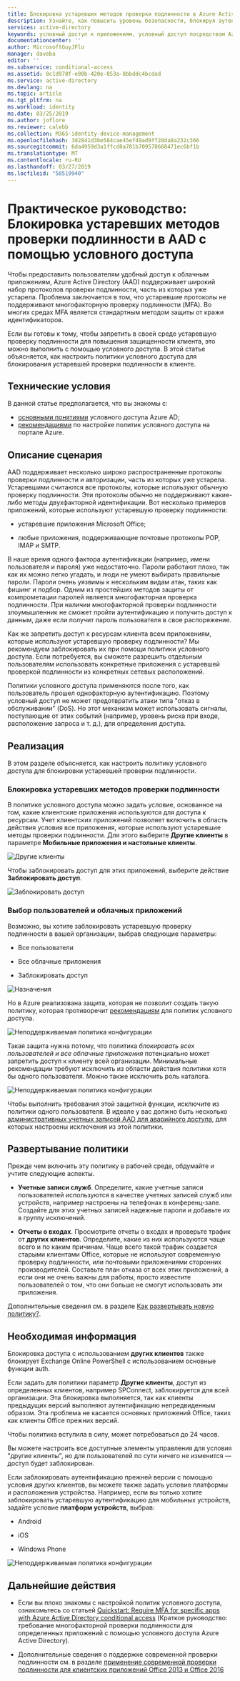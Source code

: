```yaml
---
title: Блокировка устаревших методов проверки подлинности в Azure Active Directory (AAD) с помощью условного доступа | Документация Майкрософт
description: Узнайте, как повысить уровень безопасности, блокируя аутентификацию прежней версии с помощью условного доступа Azure Active Directory.
services: active-directory
keywords: условный доступ к приложениям, условный доступ посредством Azure Active Directory, безопасный доступ к ресурсам организации, политики условного доступа
documentationcenter: ''
author: MicrosoftGuyJFlo
manager: daveba
editor: ''
ms.subservice: conditional-access
ms.assetid: 8c1d978f-e80b-420e-853a-8bbddc4bcdad
ms.service: active-directory
ms.devlang: na
ms.topic: article
ms.tgt_pltfrm: na
ms.workload: identity
ms.date: 03/25/2019
ms.author: joflore
ms.reviewer: calebb
ms.collection: M365-identity-device-management
ms.openlocfilehash: 3d2841d3be584cae45ef49ad9ff20da8a232c366
ms.sourcegitcommit: 6da4959d3a1ffcd8a781b709578668471ec6bf1b
ms.translationtype: MT
ms.contentlocale: ru-RU
ms.lasthandoff: 03/27/2019
ms.locfileid: "58519940"
---
```

# <a name="how-to-block-legacy-authentication-to-azure-ad-with-conditional-access"></a>Практическое руководство: Блокировка устаревших методов проверки подлинности в AAD с помощью условного доступа   

Чтобы предоставить пользователям удобный доступ к облачным приложениям, Azure Active Directory (AAD) поддерживает широкий набор протоколов проверки подлинности, часть из которых уже устарела. Проблема заключается в том, что устаревшие протоколы не поддерживают многофакторную проверку подлинности (MFA). Во многих средах MFA является стандартным методом защиты от кражи идентификаторов. 


Если вы готовы к тому, чтобы запретить в своей среде устаревшую проверку подлинности для повышения защищенности клиента, это можно выполнить с помощью условного доступа. В этой статье объясняется, как настроить политики условного доступа для блокирования устаревшей проверки подлинности в клиенте.



## <a name="prerequisites"></a>Технические условия

В данной статье предполагается, что вы знакомы с: 

- [основными понятиями](overview.md) условного доступа Azure AD; 
- [рекомендациями](best-practices.md) по настройке политик условного доступа на портале Azure.



## <a name="scenario-description"></a>Описание сценария

AAD поддерживает несколько широко распространенные протоколы проверки подлинности и авторизации, часть из которых уже устарела. Устаревшими считаются все протоколы, которые используют обычную проверку подлинности. Эти протоколы обычно не поддерживают какие-либо методы двухфакторной идентификации. Вот несколько примеров приложений, которые используют устаревшую проверку подлинности:

- устаревшие приложения Microsoft Office;

- любые приложения, поддерживающие почтовые протоколы POP, IMAP и SMTP.

В наше время одного фактора аутентификации (например, имени пользователя и пароля) уже недостаточно. Пароли работают плохо, так как их можно легко угадать, и люди не умеют выбирать правильные пароли. Пароли очень уязвимы к нескольким видам атак, таких как фишинг и подбор. Одним из простейших методов защиты от компрометации паролей является многофакторная проверка подлинности. При наличии многофакторной проверки подлинности злоумышленник не сможет пройти аутентификацию и получить доступ к данным, даже если получит пароль пользователя в свое распоряжение.

Как же запретить доступ к ресурсам клиента всем приложениям, которые используют устаревшую проверку подлинности? Мы рекомендуем заблокировать их при помощи политики условного доступа. Если потребуется, вы сможете разрешить отдельным пользователям использовать конкретные приложения с устаревшей проверкой подлинности из конкретных сетевых расположений.

Политики условного доступа применяются после того, как пользователь прошел однофакторную аутентификацию. Поэтому условный доступ не может предотвратить атаки типа "отказ в обслуживании" (DoS). Но этот механизм может использовать сигналы, поступающие от этих событий (например, уровень риска при входе, расположение запроса и т. д.), для определения доступа.




## <a name="implementation"></a>Реализация

В этом разделе объясняется, как настроить политику условного доступа для блокировки устаревшей проверки подлинности. 

### <a name="block-legacy-authentication"></a>Блокировка устаревших методов проверки подлинности 

В политике условного доступа можно задать условие, основанное на том, какие клиентские приложения используются для доступа к ресурсам. Учет клиентских приложений позволяет включить в область действия условия все приложения, которые используют устаревшие методы проверки подлинности. Для этого выберите **Другие клиенты** в параметре **Мобильные приложения и настольные клиенты**.

![Другие клиенты](./media/block-legacy-authentication/01.png)

Чтобы заблокировать доступ для этих приложений, выберите действие **Заблокировать доступ**.

![Заблокировать доступ](./media/block-legacy-authentication/02.png)


### <a name="select-users-and-cloud-apps"></a>Выбор пользователей и облачных приложений

Возможно, вы хотите заблокировать устаревшую проверку подлинности в вашей организации, выбрав следующие параметры:

- Все пользователи

- Все облачные приложения

- Заблокировать доступ
 

![Назначения](./media/block-legacy-authentication/03.png)



Но в Azure реализована защита, которая не позволит создать такую политику, которая противоречит [рекомендациям](best-practices.md) для политик условного доступа.
 
![Неподдерживаемая политика конфигурации](./media/block-legacy-authentication/04.png)


Такая защита нужна потому, что политика *блокировать всех пользователей и все облачные приложения* потенциально может запретить доступ к клиенту всей организации. Минимальные рекомендации требуют исключить из области действия политики хотя бы одного пользователя. Можно также исключить роль каталога.

![Неподдерживаемая политика конфигурации](./media/block-legacy-authentication/05.png)


Чтобы выполнить требования этой защитной функции, исключите из политики одного пользователя. В идеале у вас должно быть несколько [административных учетных записей AAD для аварийного доступа](../users-groups-roles/directory-emergency-access.md), для которых настроены исключения из этой политики.
 

## <a name="policy-deployment"></a>Развертывание политики

Прежде чем включить эту политику в рабочей среде, обдумайте и учтите следующие аспекты.
 
- **Учетные записи служб**. Определите, какие учетные записи пользователей используются в качестве учетных записей служб или устройств, например настроены на телефонах в конференц-зале. Создайте для этих учетных записей надежные пароли и добавьте их в группу исключений.
 
- **Отчеты о входах**. Просмотрите отчеты о входах и проверьте трафик от **других клиентов**. Определите, какие из них используются чаще всего и по каким причинам. Чаще всего такой трафик создается старыми клиентами Office, которые не используют современную проверку подлинности, или почтовыми приложениями сторонних производителей. Составьте план отказа от всех этих приложений, а если они не очень важны для работы, просто известите пользователей о том, что они больше не смогут использовать эти приложения.
 
Дополнительные сведения см. в разделе [Как развертывать новую политику?](best-practices.md#how-should-you-deploy-a-new-policy).



## <a name="what-you-should-know"></a>Необходимая информация

Блокировка доступа с использованием **других клиентов** также блокирует Exchange Online PowerShell с использованием основные функции auth.

Если задать для политики параметр **Другие клиенты**, доступ из определенных клиентов, например SPConnect, заблокируется для всей организации. Эта блокировка выполняется, так как клиенты предыдущих версий выполняют аутентификацию непредвиденным образом. Эта проблема не касается основных приложений Office, таких как клиенты Office прежних версий.

Чтобы политика вступила в силу, может потребоваться до 24 часов.

Вы можете настроить все доступные элементы управления для условия "другие клиенты", но для пользователей по сути ничего не изменится — доступ будет заблокирован.

Если заблокировать аутентификацию прежней версии с помощью условия других клиентов, вы можете также задать условие платформы и расположения устройства. Например, если вы только хотите заблокировать устаревшую аутентификацию для мобильных устройств, задайте условие **платформ устройств**, выбрав:

- Android

- iOS

- Windows Phone

![Неподдерживаемая политика конфигурации](./media/block-legacy-authentication/06.png)




## <a name="next-steps"></a>Дальнейшие действия

- Если вы плохо знакомы с настройкой политик условного доступа, ознакомьтесь со статьей [Quickstart: Require MFA for specific apps with Azure Active Directory conditional access](app-based-mfa.md) (Краткое руководство: требование многофакторной проверки подлинности для определенных приложений с помощью условного доступа Azure Active Directory).

- Дополнительные сведения о поддержке современной проверки подлинности см. в разделе [применение современной проверки подлинности для клиентских приложений Office 2013 и Office 2016](https://docs.microsoft.com/en-us/office365/enterprise/modern-auth-for-office-2013-and-2016) 
